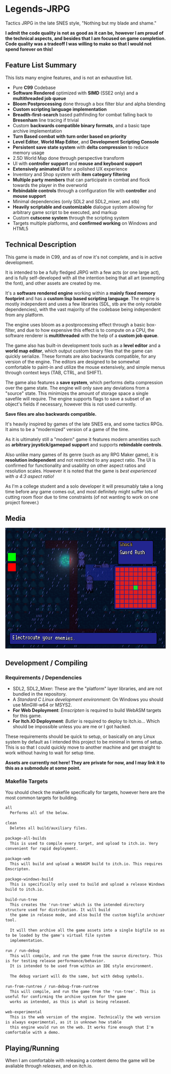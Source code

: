 # Legends-JRPG
Tactics JRPG in the late SNES style, "Nothing but my blade and shame."

**I admit the code quality is not as good as it can be, however I am proud of the technical aspects, and besides that I am focused on game completion. Code quality was a tradeoff I was willing to make so that I would not spend forever on this!**

## Feature List Summary
This lists many engine features, and is not an exhaustive list.

- Pure **C99** Codebase
- **Software Rendered** optimized with **SIMD** (SSE2 only) and a **multithreaded job queue**
- **Bloom Postprocessing** done through a box filter blur and alpha blending
- **Custom scripting language implementation**
- **Breadth-first-search** based pathfinding for combat falling back to **Bresenham** line tracing if trivial
- Custom **backwards compatible binary formats**, and a basic tape archive implementation
- **Turn Based combat with turn order based on priority**
- **Level Editor**, **World Map Editor**, and **Development Scripting Console**
- **Persistent save state system** with **delta compression** to reduce memory usage
- 2.5D World Map done through perspective transform
- UI with **controller support** and **mouse and keyboard support**
- **Extensively animated UI** for a polished UX experience
- Inventory and Shop system with **item category filtering**
- **Multiple party members** that can participate in combat and flock towards the player in the overworld
- **Rebindable controls** through a configuration file with **controller** and **mouse support**
- Minimal dependencies (only SDL2 and SDL2_mixer, and stb)
- **Heavily scriptable and customizable** dialogue system allowing for arbitrary game script to be executed, and markup
- Custom **cutscene system** through the scripting system
- Targets multiple platforms, and **confirmed working** on Windows and HTML5

## Technical Description

This game is made in C99, and as of now it's not complete, and is in active development. 

It is intended to be a fully fledged JRPG with a few acts (or one large act), and is fully self-developed with all the intention being that all art (exempting the font), and other assets are created by me.

It's a **software rendered engine** working within a **mainly fixed memory footprint** and has
a **custom lisp based scripting language**. The engine is mostly independent and uses
a few libraries (SDL, stb are the only notable dependencies), with the vast majority
of the codebase being independent from any platform.

The engine uses bloom as a postprocessing effect through a basic box-filter, and due to
how expensive this effect is to compute on a CPU, the software renderer is **multithreaded** with the
help of a **custom job queue**.

The game also has built-in development tools such as a **level editor** and a **world map editor**, which output
custom binary files that the game can quickly serialize. These formats are also backwards compatible, for any version
of the engine. The editors are designed to be somewhat comfortable to paint-in and utilize the mouse extensively, and simple menus through context keys (TAB, CTRL, and SHIFT).

The game also features a **save system**, which performs delta compression over the game state. The engine will only save
any deviations from a "source" state. This minimizes the amount of storage space a single savefile will require. The engine
supports flags to save a subset of an object's fields if necessary, however this is not used currently.

**Save files are also backwards compatible.**

It's heavily inspired by games of the late SNES era, and some tactics RPGs. It aims to
be a "modernized" version of a game of the time.

As it is ultimately still a "modern" game it features modern amenities such as **arbitrary joystick/gamepad support** and
supports **rebindable controls**.

Also unlike many games of its genre (such as any RPG Maker game), it is **resolution independent** and not restricted to any aspect ratio. The UI is confirmed for functionality and usability on other aspect ratios and resolution scales. However it is noted that the game is _best experienced with a 4:3 aspect ratio!_

As I'm a college student and a solo developer it will presumably take a long time before any game comes out,
and most definitely might suffer lots of cutting room floor due to time constraints (of not wanting to work on one project
forever.)

## Media
![Latest screenshot](./scr.png)

## Development / Compiling

### Requirements / Dependencies
- SDL2, SDL2_Mixer: These are the "platform" layer libraries, and are not bundled in the repository.
- A _Standard C Linux development environment_: On Windows you should use MinGW-w64 or MSYS2.
- **For Web Deployment**: _Emscripten_ is required to build WebASM targets for this game.
- **For Itch.IO Deployment**: _Butler_ is required to deploy to itch.io... Which should be impossible unless you are me or I got hacked.

These requirements should be quick to setup, or basically on any Linux system by default as I intended this project to be minimal in terms of
setup. This is so that I could quickly move to another machine and get straight to work without having to wait for setup time.

**Assets are currently not here! They are private for now, and I may link it to this as a submodule at some point.**

### Makefile Targets
You should check the makefile specifically for targets, however here are the most common targets for building.
```
all
  Performs all of the below.

clean
  Deletes all build/auxiliary files.

package-all-builds
  This is used to compile every target, and upload to itch.io. Very convenient for rapid deployment.

package-web
  This will build and upload a WebASM build to itch.io. This requires Emscripten.

package-windows-build
  This is specifically only used to build and upload a release Windows build to itch.io.

build-run-tree 
  This creates the 'run-tree' which is the intended directory structure used for distribution. It will build
  the game in release mode, and also build the custom bigfile archiver tool.
  
  It will then archive all the game assets into a single bigfile so as to be loaded by the game's virtual file system
  implementation.
  
run / run-debug
  This will compile, and run the game from the source directory. This is for testing release performance/behavior.
  It is intended to be used from within an IDE style environment.

  The debug variant will do the same, but with debug symbols.
  
run-from-runtree / run-debug-from-runtree
  This will compile, and run the game from the 'run-tree'. This is useful for confirming the archive system for the game
  works as intended, as this is what is being released.
  
web-experimental
  This is the web version of the engine. Technically the web version is always experimental, as it is unknown how stable
  this engine would run on the web. It works fine enough that I'm comfortable with a demo.
```

## Playing/Running

When I am comfortable with releasing a content demo the game will be avaliable through _releases_, and on itch.io.
